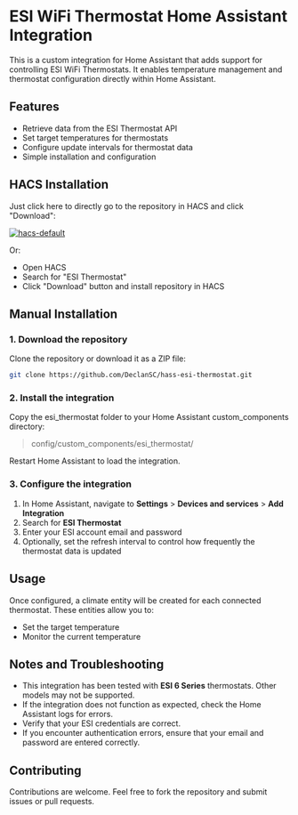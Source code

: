 # ESI WiFi Thermostat Home Assistant Integration

This is a custom integration for Home Assistant that adds support for controlling ESI WiFi Thermostats. It enables temperature management and thermostat configuration directly within Home Assistant.

## Features

- Retrieve data from the ESI Thermostat API
- Set target temperatures for thermostats
- Configure update intervals for thermostat data
- Simple installation and configuration

## HACS Installation

Just click here to directly go to the repository in HACS and click "Download":

[![hacs-default](https://img.shields.io/badge/HACS-Default-blue.svg?style=for-the-badge)](https://my.home-assistant.io/redirect/hacs_repository/?owner=DeclanSC&repository=hass-esi-thermostat&category=integrations)

Or:

- Open HACS
- Search for "ESI Thermostat"
- Click "Download" button and install repository in HACS

## Manual Installation

### 1. Download the repository

Clone the repository or download it as a ZIP file:

```bash
git clone https://github.com/DeclanSC/hass-esi-thermostat.git
```

### 2. Install the integration

Copy the esi_thermostat folder to your Home Assistant custom_components directory:

> config/custom_components/esi_thermostat/

Restart Home Assistant to load the integration.

### 3. Configure the integration

1. In Home Assistant, navigate to **Settings** > **Devices and services** > **Add Integration**
2. Search for **ESI Thermostat**
3. Enter your ESI account email and password
4. Optionally, set the refresh interval to control how frequently the thermostat data is updated

## Usage

Once configured, a climate entity will be created for each connected thermostat. These entities allow you to:

- Set the target temperature
- Monitor the current temperature

## Notes and Troubleshooting

- This integration has been tested with **ESI 6 Series** thermostats. Other models may not be supported.
- If the integration does not function as expected, check the Home Assistant logs for errors.
- Verify that your ESI credentials are correct.
- If you encounter authentication errors, ensure that your email and password are entered correctly.

## Contributing

Contributions are welcome. Feel free to fork the repository and submit issues or pull requests.

